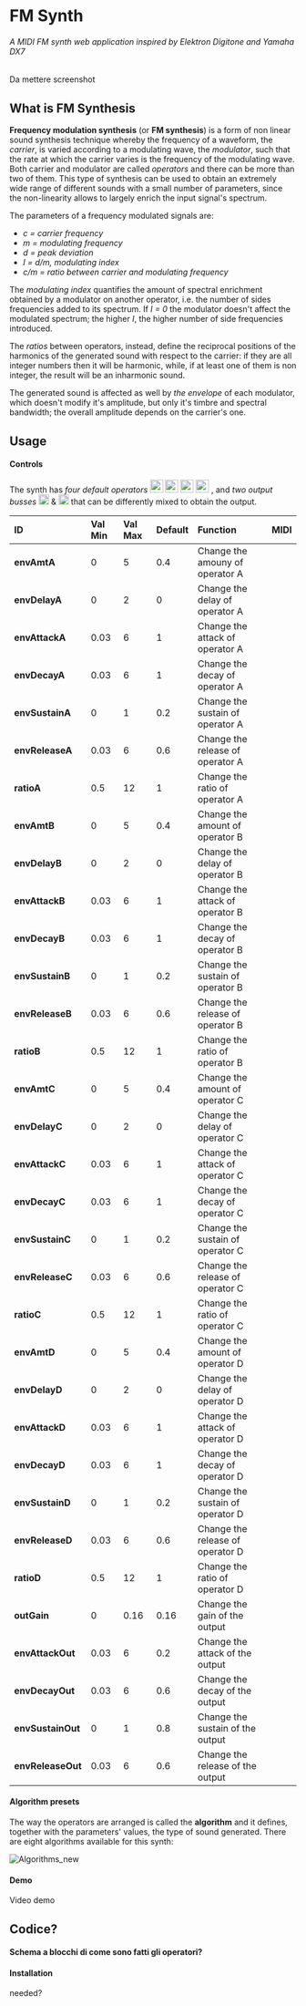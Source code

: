 # FM Synth
###### A MIDI FM synth web application inspired by Elektron Digitone and Yamaha DX7
Da mettere screenshot

## What is FM Synthesis
**Frequency modulation synthesis** (or **FM synthesis**) is a form of non linear sound synthesis technique whereby the frequency of a waveform, the _carrier_, is varied according to a modulating wave, the _modulator_, such that the rate at which the carrier varies is the frequency of the modulating wave. Both carrier and modulator are called _operators_ and there can be more than two of them.
This type of synthesis can be used to obtain an extremely wide range of different sounds with a small number of parameters, since the non-linearity allows to largely enrich the input signal's spectrum.

The parameters of a frequency modulated signals are:

- _c = carrier frequency_
- _m = modulating frequency_
- _d = peak deviation_
- _I = d/m, modulating index_
- _c/m = ratio between carrier and modulating frequency_

The _modulating index_ quantifies the amount of spectral enrichment obtained by a modulator on another operator, i.e. the number of sides frequencies added to its spectrum. If _I = 0_ the modulator doesn't affect the modulated spectrum; the higher _I_, the higher number of side frequencies introduced.

The _ratios_ between operators, instead, define the reciprocal positions of the harmonics of the generated sound with respect to the carrier: if they are all integer numbers then it will be harmonic, while, if at least one of them is non integer, the result will be an inharmonic sound.

The generated sound is affected as well by _the envelope_ of each modulator, which doesn't modify it's amplitude, but only it's timbre and spectral bandwidth; the overall amplitude depends on the carrier's one.

## Usage
#### Controls
The synth has _four default operators_ <img src="https://user-images.githubusercontent.com/57997005/91181243-fd9dcd80-e6e8-11ea-932f-4704ca88cd5d.jpg" alt="operator_A" width="23"/>  <img src="https://user-images.githubusercontent.com/57997005/91182726-d516d300-e6ea-11ea-99cf-3bd222320334.jpg" width="23"/>  <img src="https://user-images.githubusercontent.com/57997005/91182774-e52eb280-e6ea-11ea-8b01-62994754c548.jpg" alt="operator_C" width="23"/>  <img src="https://user-images.githubusercontent.com/57997005/91182760-e069fe80-e6ea-11ea-9cd0-26354f276780.jpg" alt="operator_D" width="23"/> , and _two output busses_  <img src="https://user-images.githubusercontent.com/57997005/91295067-c7b92180-e79a-11ea-8701-080a95665bf9.jpg" alt="output_x" width="18"/> &  <img src="https://user-images.githubusercontent.com/57997005/91295070-c8ea4e80-e79a-11ea-83d8-39013da6c53c.jpg" alt="output_y" width="18"/> that can be differently mixed to obtain the output. 

| ID | Val Min  | Val Max | Default | Function | MIDI |
| :--- | :--- | :--- | :--- | :--- | :--- |
| **envAmtA**   | 0 | 5 | 0.4 | Change the amouny of operator A |  |
| **envDelayA**   | 0 | 2 | 0 | Change the delay of operator A |  |
| **envAttackA**    | 0.03 | 6 | 1 | Change the attack of operator A |  |
| **envDecayA**    | 0.03 | 6 | 1 | Change the decay of operator A |  |
| **envSustainA**    | 0 | 1 | 0.2 | Change the sustain of operator A |  |
| **envReleaseA**    | 0.03 | 6 | 0.6 | Change the release of operator A |  |
| **ratioA**    | 0.5 | 12 | 1 | Change the ratio of operator A |  |
| **envAmtB**   | 0 | 5 | 0.4 | Change the amount of operator B |  |
| **envDelayB**   | 0 | 2 | 0 | Change the delay of operator B  |  |
| **envAttackB**    | 0.03 | 6 | 1 | Change the attack of operator B |  |
| **envDecayB**    | 0.03 | 6 | 1 | Change the decay of operator B |  |
| **envSustainB**    | 0 | 1 | 0.2 | Change the sustain of operator B |  |
| **envReleaseB**    | 0.03 | 6 | 0.6 | Change the release of operator B |  |
| **ratioB**    | 0.5 | 12 | 1 | Change the ratio of operator B |  |
| **envAmtC**   | 0 | 5 | 0.4 | Change the amount of operator C |  |
| **envDelayC**   | 0 | 2 | 0 | Change the delay of operator C |  |
| **envAttackC**    | 0.03 | 6 | 1 | Change the attack of operator C |  |
| **envDecayC**    | 0.03 | 6 | 1 | Change the decay of operator C |  |
| **envSustainC**    | 0 | 1 | 0.2 | Change the sustain of operator C |  |
| **envReleaseC**    | 0.03 | 6 | 0.6 | Change the release of operator C |  |
| **ratioC**    | 0.5 | 12 | 1 | Change the ratio of operator C |  |
| **envAmtD**   | 0 | 5 | 0.4 | Change the amount of operator D |  |
| **envDelayD**   | 0 | 2 | 0 | Change the delay of operator D |  |
| **envAttackD**    | 0.03 | 6 | 1 | Change the attack of operator D |  |
| **envDecayD**    | 0.03 | 6 | 1 | Change the decay of operator D |  |
| **envSustainD**    | 0 | 1 | 0.2 | Change the sustain of operator D |  |
| **envReleaseD**    | 0.03 | 6 | 0.6 | Change the release of operator D |  |
| **ratioD**    | 0.5 | 12 | 1 | Change the ratio of operator D |  |
| **outGain**   | 0 | 0.16 | 0.16 | Change the gain of the output |  |
| **envAttackOut**   | 0.03 | 6 | 0.2 | Change the attack of the output  |  |
| **envDecayOut**    | 0.03 | 6 | 0.6 | Change the decay of the output |  |
| **envSustainOut**    | 0 | 1 | 0.8 | Change the sustain of the output |  |
| **envReleaseOut**    | 0.03 | 6 | 0.6 | Change the release of the output |  |


#### Algorithm presets
The way the operators are arranged is called the **algorithm** and it defines, together with the parameters' values, the type of sound generated.
There are eight algorithms available for this synth:

![Algorithms_new](https://user-images.githubusercontent.com/57997005/91165597-36ca4380-e6d1-11ea-8e99-bf1ce79b3cd6.jpeg)

#### Demo
Video demo



## Codice?
#### Schema a blocchi di come sono fatti gli operatori?

#### Installation
needed?




